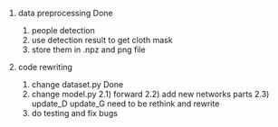 1. data preprocessing Done
	1) people detection
	2) use detection result to get cloth mask
	3) store them in .npz and png file
 
2. code rewriting
	1) change dataset.py Done
	2) change model.py 
		2.1) forward
		2.2) add new networks parts
		2.3) update_D update_G need to be rethink and rewrite
	3) do testing and fix bugs

